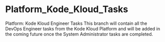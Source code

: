 # Platform_Kode_Kloud_Tasks
Platform: Kode Kloud Engineer Tasks 
This branch will contain all the DevOps Engineer tasks from the Kode Kloud Platform and will be added in the coming future 
once the System Administrator tasks are completed.
